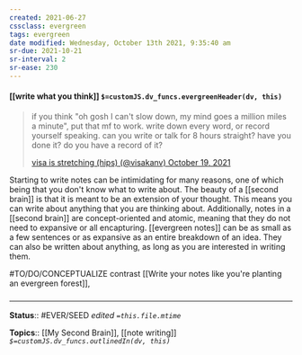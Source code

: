 ```yaml
---
created: 2021-06-27
cssclass: evergreen
tags: evergreen
date modified: Wednesday, October 13th 2021, 9:35:40 am
sr-due: 2021-10-21
sr-interval: 2
sr-ease: 230
---
```


#### [[write what you think]] `$=customJS.dv_funcs.evergreenHeader(dv, this)`

> if you think "oh gosh I can't slow down, my mind goes a million miles a minute", put that mf to work. write down every word, or record yourself speaking. can you write or talk for 8 hours straight? have you done it? do you have a record of it?
> 
> [visa is stretching (hips) (@visakanv) October 19, 2021](https://twitter.com/visakanv/status/1450289708802605056)

Starting to write notes can be intimidating for many reasons, one of which being that you don't know what to write about. The beauty of a [[second brain]] is that it is meant to be an extension of your thought. This means you can write about anything that you are thinking about. Additionally, notes in a [[second brain]] are concept-oriented and atomic, meaning that they do not need to expansive or all encapturing. [[evergreen notes]] can be as small as a few sentences or as expansive as an entire breakdown of an idea. They can also be written about anything, as long as you are interested in writing them.

#TO/DO/CONCEPTUALIZE  contrast [[Write your notes like you're planting an evergreen forest]],


### <hr class="footnote"/>

**Status**:: #EVER/SEED
*edited `=this.file.mtime`*

**Topics**:: [[My Second Brain]],  [[note writing]]
*`$=customJS.dv_funcs.outlinedIn(dv, this)`*

